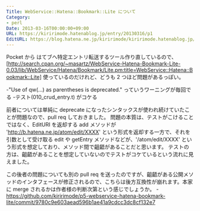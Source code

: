 ```yaml
---
Title: WebService::Hatena::Bookmark::Lite について
Category:
- perl
Date: 2013-03-16T00:00:00+09:00
URL: https://kiririmode.hatenablog.jp/entry/20130316/p1
EditURL: https://blog.hatena.ne.jp/kiririmode/kiririmode.hatenablog.jp/atom/entry/8454420450078209878
---
```



Pocket から はてブへ特定エントリ転送するツール作り直しているので、[http://search.cpan.org/~masartz/WebService-Hatena-Bookmark-Lite-0.03/lib/WebService/Hatena/Bookmark/Lite.pm:title=WebService::Hatena::Bookmark::Lite] 使っているのだけれど、どうも 2 つほど問題があるっぽい。

-"Use of qw(...) as parentheses is deprecated." っていうワーニングが毎回でる
-テスト(010_crud_entry.t) がコケる

前者については単純に deprecate になったシンタックスが使われ続けていたことが問題なので、pull req しておきました。
問題の本質は、テストがこけることではなく、EditURI を返却する add メソッドが 'http://b.hatena.ne.jp/atom/edit/XXXX' という形式を返却する一方で、それを引数として受け取る edit や getEntry メソッドなどが、'/atom/edit/XXXX' という形式を想定しており、メソッド間で齟齬があることだと思います。
テストの方は、齟齬があることを想定していないのでテストがコケているという流れに見えました。

この後者の問題についても別の pull req を送ったのですが、齟齬がある公開メソッドのインタフェースが修正されるので、こちらは後方互換性が崩れます。本家に merge されるかは作者様の判断次第という感じでしょうか。
-https://github.com/kiririmode/p5-webservice-hatena-bookmark-lite/commit/9780c9e603aead596b1ae41a9cdcc3dc8cf132e7

